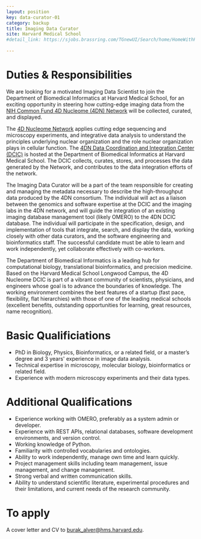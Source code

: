 ```yaml
---
layout: position
key: data-curator-01
category: backup
title: Imaging Data Curator
site: Harvard Medical School 
#detail_link: https://sjobs.brassring.com/TGnewUI/Search/home/HomeWithPreLoad?partnerid=25240&siteid=5341&PageType=JobDetails&jobid=1332027#jobDetails=1332027_5341
             
---
```

# Duties & Responsibilities
We are looking for a motivated Imaging Data Scientist to join the Department of Biomedical Informatics at Harvard Medical School, for an exciting opportunity in steering how cutting-edge imaging data from the [NIH Common Fund 4D Nucleome (4DN) Network](https://commonfund.nih.gov/4Dnucleome/index) will be collected, curated, and displayed.

The [4D Nucleome Network](http://www.4dnucleome.org)  applies cutting edge sequencing and microscopy experiments, and integrative data analysis to understand the principles underlying nuclear organization and the role nuclear organization plays in cellular function. The [4DN Data Coordination and Integration Center (DCIC)](http://dcic.4dnucleome.org) is hosted at the Department of Biomedical Informatics at Harvard Medical School. The DCIC collects, curates, stores, and processes the data generated by the Network, and contributes to the data integration efforts of the network.
 
The Imaging Data Curator will be a part of the team responsible for creating and managing the metadata necessary to describe the high-throughput data produced by the 4DN consortium. The individual will act as a liaison between the genomics and software expertise at the DCIC and the imaging labs in the 4DN network, and will guide the integration of an existing imaging database management tool (likely OMERO) to the 4DN DCIC database. The individual will participate in the specification, design, and implementation of tools that integrate, search, and display the data, working closely with other data curators, and the software engineering and bioinformatics staff. The successful candidate must be able to learn and work independently, yet collaborate effectively with co-workers.

The Department of Biomedical Informatics is a leading hub for computational biology, translational bioinformatics, and precision medicine. Based on the Harvard Medical School Longwood Campus, the 4D Nucleome DCIC is part of a vibrant community of scientists, physicians, and engineers whose goal is to advance the boundaries of knowledge. The working environment combines the best features of a startup (fast pace, flexibility, flat hierarchies) with those of one of the leading medical schools (excellent benefits, outstanding opportunities for learning, great resources, name recognition).

# Basic Qualificiations
- PhD in Biology, Physics, Bioinformatics, or a related field, or a master’s degree and 3 years' experience in image data analysis.
- Technical expertise in microscopy, molecular biology, bioinformatics or related field.
- Experience with modern microscopy experiments and their data types.

# Additional Qualifications
- Experience working with OMERO, preferably as a system admin or developer. 
- Experience with REST APIs, relational databases, software development environments, and version control.
- Working knowledge of Python.
- Familiarity with controlled vocabularies and ontologies.  
- Ability to work independently, manage own time and learn quickly.
- Project management skills including team management, issue management, and change management.
- Strong verbal and written communication skills.
- Ability to understand scientific literature, experimental procedures and their limitations, and current needs of the research community.

# To apply
A cover letter and CV to [burak_alver@hms.harvard.edu](mailto:burak_alver@hms.harvard.edu).

